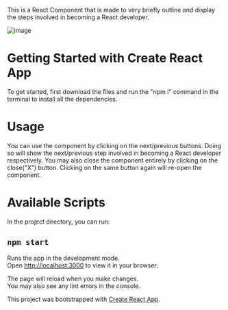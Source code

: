 This is a React Component that is made to very briefly outline and display the steps involved in becoming a React developer.

![image](https://github.com/Jensen-Jacob/react-steps-component/assets/132764387/f60dca7c-8a3b-4e51-9ea5-785b1a5ed4b1)


# Getting Started with Create React App

To get started, first download the files and run the "npm i" command in the terminal to install all the dependencies.

# Usage

You can use the component by clicking on the next/previous buttons. Doing so will show the next/previous step involved in becoming a React developer respectively.
You may also close the component entirely by clicking on the close("X") button. Clicking on the same button again will re-open the component.

# Available Scripts

In the project directory, you can run:

## `npm start`

Runs the app in the development mode.\
Open [http://localhost:3000](http://localhost:3000) to view it in your browser.

The page will reload when you make changes.\
You may also see any lint errors in the console.

This project was bootstrapped with [Create React App](https://github.com/facebook/create-react-app).
